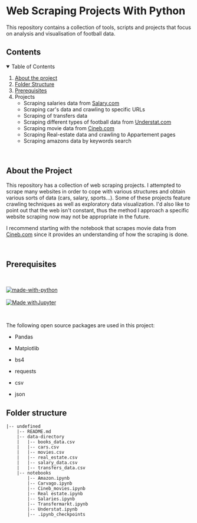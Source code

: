 #  Web Scraping Projects With Python

This repository contains a collection of tools, scripts and projects that focus on analysis and visualisation of football data.

##  Contents
<details open="open">
<summary>Table of Contents</summary>
<ol>

<li><a href="#about-the-project"> About the project</a></li>
<li><a href="#folder-structure">  Folder Structure</a></li>
<li><a href="#prerequisites">  Prerequisites</a></li>
<li> Projects
<ul>
<li>Scraping salaries data from <a href='https://www.salary.com/'>Salary.com</a></li>
<li>Scraping car's data and crawling to specific URLs</li>
<li>Scraping of transfers data</li>
<li>Scraping different types of football data from <a href='https://understat.com/'>Understat.com</a></li>
<li>Scraping movie data from <a href=''>Cineb.com</a></li>
<li>Scraping Real-estate data and crawling to Appartement pages</li>
<li>Scraping amazons data by keywords search</li>
</ul>
</ol>
</details>

<br>


## About the Project
This repository has a collection of web scraping projects. I attempted to scrape many websites in order to cope with various structures and obtain various sorts of data (cars, salary, sports...). Some of these projects feature crawling techniques as well as exploratory data visualization. I'd also like to point out that the web isn't constant, thus the method I approach a specific website scraping now may not be appropriate in the future.

I recommend starting with the notebook that scrapes movie data from <a href=''>Cineb.com</a> since it provides an understanding of how the scraping is done.

<br>

## Prerequisites
<br>

[![made-with-python](https://img.shields.io/badge/Made%20with-Python-1f425f.svg)](https://www.python.org/) <br><br>
[![Made withJupyter](https://img.shields.io/badge/Made%20with-Jupyter-orange?style=for-the-badge&logo=Jupyter)](https://jupyter.org/try) 

<br>


The following open source packages are used in this project:

* Pandas

* Matplotlib
* bs4
* requests
* csv
* json



## Folder structure

    |-- undefined
        |-- README.md
        |-- data-directory
        |   |-- books_data.csv
        |   |-- cars.csv
        |   |-- movies.csv
        |   |-- real_estate.csv
        |   |-- salary_data.csv
        |   |-- transfers_data.csv
        |-- notebooks
            |-- Amazon.ipynb
            |-- Carvago.ipynb
            |-- Cineb_movies.ipynb
            |-- Real estate.ipynb
            |-- Salaries.ipynb
            |-- Transfermarkt.ipynb
            |-- Understat.ipynb
            |-- .ipynb_checkpoints




</details>
